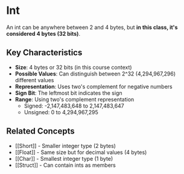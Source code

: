 # Int

An int can be anywhere between 2 and 4 bytes, but **in this class, it's considered 4 bytes (32 bits)**.

## Key Characteristics

- **Size**: 4 bytes or 32 bits (in this course context)
- **Possible Values**: Can distinguish between 2^32 (4,294,967,296) different values
- **Representation**: Uses two's complement for negative numbers
- **Sign Bit**: The leftmost bit indicates the sign
- **Range**: Using two's complement representation
  - Signed: -2,147,483,648 to 2,147,483,647
  - Unsigned: 0 to 4,294,967,295

## Related Concepts

- [[Short]] - Smaller integer type (2 bytes)
- [[Float]] - Same size but for decimal values (4 bytes)
- [[Char]] - Smallest integer type (1 byte)
- [[Struct]] - Can contain ints as members

